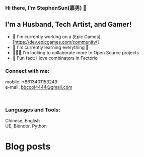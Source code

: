 ### Hi there, I'm StephenSun(嘉男) 🤝

## I'm a Husband, Tech Artist, and Gamer!
- 🔭 I'm currently working on a [Epic Games][https://dev.epicgames.com/community/]
- 🌱 I'm currently learning everything 🥲
- 🧑‍🤝‍🧑 I'm looking to collaborate more to Open Source projects
- 🔦 Fun fact: I love combinators in Factorio

### Connect with me:
mobile: +8613401153249
<br />
e-mail: bbcool4444@gmail.com

<br />

### Languages and Tools:
Chinese, English
<br />
UE, Blender, Python
<br />

# Blog posts

[twitter]: https://twitter.com/Stephen08271634
[youtube]: https://www.youtube.com/@AImagery4444
